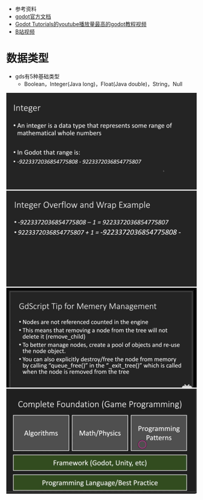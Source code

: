 - 参考资料
- [godot官方文档](https://docs.godotengine.org/en/stable/getting_started/scripting/gdscript/gdscript_basics.html)
- [Godot Tutorials的youtube播放量最高的godot教程视频](https://www.youtube.com/watch?v=JJQa3xrRNM0&list=PLJ690cxlZTgL4i3sjTPRQTyrJ5TTkYJ2_)
- [B站视频](https://www.bilibili.com/video/BV17g4y1z7uS)

# 数据类型
- gds有5种基础类型
    - Boolean，Integer(Java long)，Float(Java double)，String，Null

![Image text](integer.JPG)
![Image text](integer_overflow.JPG)
![Image text](gc.JPG)
![Image text](step.JPG)









